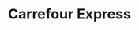 ---
title: "Carrefour Express"
url: /ciudad-autonoma-de-buenos-aires/carrefour-express-avenida-rivadavia-4/
shop: Lebensmittel
---